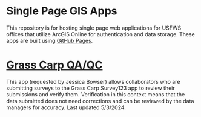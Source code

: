 # Single Page GIS Apps
This repository is for hosting single page web applications for USFWS offices that utilize ArcGIS Online for authentication and data storage.  These apps are built using [GitHub Pages](https://pages.github.com/).

# [Grass Carp QA/QC](/GrassCarpQAQC.html)
This app (requested by Jessica Bowser) allows collaborators who are submitting surveys to the Grass Carp Survey123 app to review their submissions and verify them.  Verification in this context means that the data submitted does not need corrections and can be reviewed by the data managers for accuracy.  Last updated 5/3/2024.
